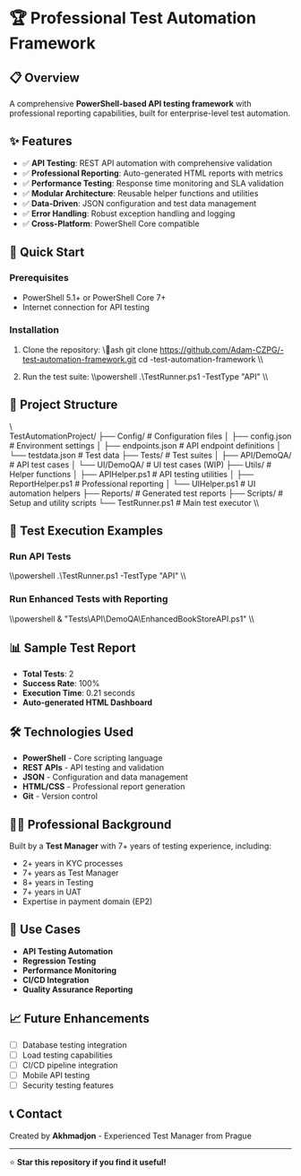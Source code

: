 ﻿# 🏆 Professional Test Automation Framework

## 📋 Overview
A comprehensive **PowerShell-based API testing framework** with professional reporting capabilities, built for enterprise-level test automation.

## ✨ Features
- ✅ **API Testing**: REST API automation with comprehensive validation
- ✅ **Professional Reporting**: Auto-generated HTML reports with metrics
- ✅ **Performance Testing**: Response time monitoring and SLA validation  
- ✅ **Modular Architecture**: Reusable helper functions and utilities
- ✅ **Data-Driven**: JSON configuration and test data management
- ✅ **Error Handling**: Robust exception handling and logging
- ✅ **Cross-Platform**: PowerShell Core compatible

## 🚀 Quick Start

### Prerequisites
- PowerShell 5.1+ or PowerShell Core 7+
- Internet connection for API testing

### Installation
1. Clone the repository:
   \\\ash
   git clone https://github.com/Adam-CZPG/-test-automation-framework.git
   cd -test-automation-framework
   \\\

2. Run the test suite:
   \\\powershell
   .\TestRunner.ps1 -TestType "API"
   \\\

## 📁 Project Structure
\\\
TestAutomationProject/
├── Config/               # Configuration files
│   ├── config.json      # Environment settings
│   ├── endpoints.json   # API endpoint definitions
│   └── testdata.json    # Test data
├── Tests/               # Test suites
│   ├── API/DemoQA/     # API test cases
│   └── UI/DemoQA/      # UI test cases (WIP)
├── Utils/               # Helper functions
│   ├── APIHelper.ps1   # API testing utilities
│   ├── ReportHelper.ps1 # Professional reporting
│   └── UIHelper.ps1    # UI automation helpers
├── Reports/             # Generated test reports
├── Scripts/             # Setup and utility scripts
└── TestRunner.ps1       # Main test executor
\\\

## 🧪 Test Execution Examples

### Run API Tests
\\\powershell
.\TestRunner.ps1 -TestType "API"
\\\

### Run Enhanced Tests with Reporting
\\\powershell
& "Tests\API\DemoQA\EnhancedBookStoreAPI.ps1"
\\\

## 📊 Sample Test Report
- **Total Tests**: 2
- **Success Rate**: 100%
- **Execution Time**: 0.21 seconds
- **Auto-generated HTML Dashboard**

## 🛠️ Technologies Used
- **PowerShell** - Core scripting language
- **REST APIs** - API testing and validation
- **JSON** - Configuration and data management
- **HTML/CSS** - Professional report generation
- **Git** - Version control

## 👨‍💼 Professional Background
Built by a **Test Manager** with 7+ years of testing experience, including:
- 2+ years in KYC processes
- 7+ years as Test Manager
- 8+ years in Testing
- 7+ years in UAT
- Expertise in payment domain (EP2)

## 🎯 Use Cases
- **API Testing Automation**
- **Regression Testing**
- **Performance Monitoring**
- **CI/CD Integration**
- **Quality Assurance Reporting**

## 📈 Future Enhancements
- [ ] Database testing integration
- [ ] Load testing capabilities
- [ ] CI/CD pipeline integration
- [ ] Mobile API testing
- [ ] Security testing features

## 📞 Contact
Created by **Akhmadjon** - Experienced Test Manager from Prague

---
⭐ **Star this repository if you find it useful!**
